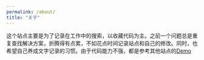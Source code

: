 ```yaml
---
permalink: /about/
title: "关于"
---
```


这个站点主要是为了记录在工作中的搜索，以收藏代码为主。之前一个问题总是重复查找解决方案，折腾得有点累，不如花点时间记录站点和自己的修改。同时，也希望自己养成文字记录的习惯。由于代码能力不强，都是参考其他站点的[Demo](https://mmistakes.github.io/minimal-mistakes/)
